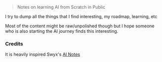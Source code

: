 > Notes on learning AI from Scratch in Public

I try to dump all the things that I find interesting, my roadmap, learning, etc

Most of the content might be raw/unpolished though but I hope someone who is also starting the AI journey finds this interesting.


### Credits
It is heavily inspired Swyx's [AI Notes](https://github.com/swyxio/ai-notes)
